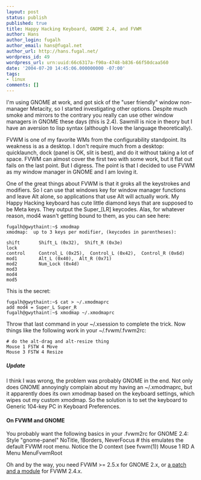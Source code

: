 ```yaml
---
layout: post
status: publish
published: true
title: Happy Hacking Keyboard, GNOME 2.4, and FVWM
author: Hans
author_login: fugalh
author_email: hans@fugal.net
author_url: http://hans.fugal.net/
wordpress_id: 49
wordpress_url: urn:uuid:66c6317a-f90a-4748-b836-66f50dcaa560
date: '2004-07-20 14:45:06.000000000 -07:00'
tags:
- linux
comments: []
---
```

<p>I'm using GNOME at work, and got sick of the "user friendly" window non-manager
Metacity, so I started investigating other options. Despite much smoke and
mirrors to the contrary you really can use other window managers in GNOME these
days (this is 2.4). Sawmill is nice in theory but I have an aversion to lisp
syntax (although I love the language theoretically). </p>

<p>FVWM is one of my favorite WMs from the configurability standpoint. Its
weakness is as a desktop. I don't require much from a desktop: quicklaunch,
dock (panel is OK, slit is best), and do it without taking a lot of space. FVWM
can almost cover the first two with some work, but it flat out fails on the
last point. But I digress. The point is that I decided to use FVWM as my window
manager in GNOME and I am loving it.</p>

<p>One of the great things about FVWM is that it groks all the keystrokes and
modifiers. So I can use that windows key for window manager functions and leave
Alt alone, so applications that use Alt will actually work. My Happy Hacking
keyboard has cute little diamond keys that are supposed to be Meta keys. They
output the Super_[LR] keycodes. Alas, for whatever reason, mod4 wasn't getting
bound to them, as you can see here:</p>

<pre><code>fugalh@gwythaint:~$ xmodmap
xmodmap:  up to 3 keys per modifier, (keycodes in parentheses):

shift       Shift_L (0x32),  Shift_R (0x3e)
lock
control     Control_L (0x25),  Control_L (0x42),  Control_R (0x6d)
mod1        Alt_L (0x40),  Alt_R (0x71)
mod2        Num_Lock (0x4d)
mod3
mod4
mod5
</code></pre>

<p>This is the secret:</p>

<pre><code>fugalh@gwythaint:~$ cat &gt; ~/.xmodmaprc
add mod4 = Super_L Super_R
fugalh@gwythaint:~$ xmodmap ~/.xmodmaprc
</code></pre>

<p>Throw that last command in your ~/.xsession to complete the trick. Now things
like the following work in your ~/.fvwm/.fvwm2rc:</p>

<pre><code># do the alt-drag and alt-resize thing
Mouse 1 FSTW 4 Move
Mouse 3 FSTW 4 Resize
</code></pre>

<h5>Update</h5>

<p>I think I was wrong, the problem was probably GNOME in the end. Not only does
GNOME annoyingly complain about my having an ~/.xmodmaprc, but it apparently
does its own xmodmap based on the keyboard settings, which wipes out my custom
xmodmap. So the solution is to set the keyboard to Generic 104-key PC in
Keyboard Preferences.</p>

<h4>On FVWM and GNOME</h4>

<p>You probably want the following basics in your .fvwm2rc for GNOME 2.4:
    Style "gnome-panel" NoTitle, !Borders, NeverFocus
    # this emulates the default FVWM root menu. Notice the D context (see fvwm(1))
    Mouse 1 RD A Menu MenuFvwmRoot</p>

<p>Oh and by the way, you need FVWM >= 2.5.x for GNOME 2.x, or <a href="http://fvwm-ewmh.sourceforge.net/">a patch and a module</a> for FVWM 2.4.x.</p>
